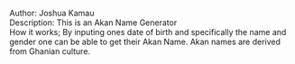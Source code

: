 Author: Joshua Kamau<br>
Description: This is an Akan Name Generator<br>
How it works;
  By inputing ones date of birth and specifically the name and gender one can be
  able to get their Akan Name.
  Akan names are derived from Ghanian culture.
